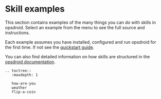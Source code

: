 # Skill examples

This section contains examples of the many things you can do with skills in opsdroid. Select an example from the menu to see the full source and instructions.

Each example assumes you have installed, configured and run opsdroid for the first time. If not see the [quickstart guide](../index).

You can also find detailed information on how skills are structured in the [opsdroid documentation](../skills/index).

```eval_rst
.. toctree::
   :maxdepth: 1

   how-are-you
   weather
   flip-a-coin
```
